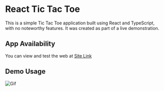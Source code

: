 # React Tic Tac Toe
This is a simple Tic Tac Toe application built using React and TypeScript, with no noteworthy features. It was created as part of a live demonstration.

## App Availability

You can view and test the web at [Site Link](https://carrot2803.github.io/react-tic-tac-toe/)

## Demo Usage


![Gif]()
